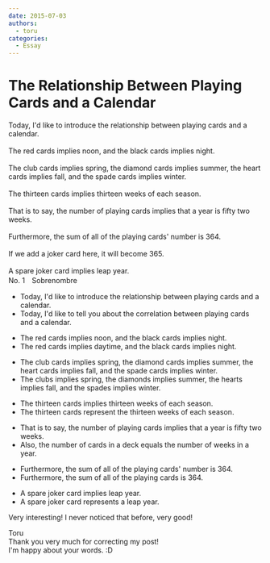 ```yaml
---
date: 2015-07-03
authors:
  - toru
categories:
  - Essay
---
```


<h1 id="subject_show">The Relationship Between Playing Cards and a Calendar</h1>
<div class="date" hidden>Jul 3, 2015 13:53</div>
<div id="post"><div id="body_show_ori">
Today, I'd like to introduce the  relationship between playing cards and a calendar.<br/><br/>The red cards implies noon, and the black cards implies night.<br/><br/>The club cards implies spring, the diamond cards implies summer, the heart cards implies fall, and the spade cards implies winter.<br/><br/>The thirteen cards implies thirteen weeks of each season.<br/><br/>That is to say, the number of playing cards implies that a year is fifty two weeks.<br/><br/>Furthermore, the sum of all of the playing cards' number is 364.<br/><br/>If we add a joker card here, it will become 365.<br/><br/>A spare joker card implies leap year.
</div></div>

<!-- more -->

<div id="block"><div class="first_name"> No. 1　<span class="just_name">Sobrenombre</span></div><div id="block2">
<ul class="correction_field">
<li class="incorrect">Today, I'd like to introduce the  relationship between playing cards and a calendar.</li>
<li class="corrected correct">
Today, I'd like to tell you about the correlation between playing cards and a calendar.
</li>
</ul>
<ul class="correction_field">
<li class="incorrect">The red cards implies noon, and the black cards implies night.</li>
<li class="corrected correct">
The red cards implies daytime, and the black cards implies night.
</li>
</ul>
<ul class="correction_field">
<li class="incorrect">The club cards implies spring, the diamond cards implies summer, the heart cards implies fall, and the spade cards implies winter.</li>
<li class="corrected correct">
The clubs implies spring, the diamonds implies summer, the hearts implies fall, and the spades implies winter.
</li>
</ul>
<ul class="correction_field">
<li class="incorrect">The thirteen cards implies thirteen weeks of each season.</li>
<li class="corrected correct">
The thirteen cards represent the thirteen weeks of each season.
</li>
</ul>
<ul class="correction_field">
<li class="incorrect">That is to say, the number of playing cards implies that a year is fifty two weeks.</li>
<li class="corrected correct">
Also, the number of cards in a deck equals the number of weeks in a year.
</li>
</ul>
<ul class="correction_field">
<li class="incorrect">Furthermore, the sum of all of the playing cards' number is 364.</li>
<li class="corrected correct">
Furthermore, the sum of all of the playing cards is 364.
</li>
</ul>
<ul class="correction_field">
<li class="incorrect">A spare joker card implies leap year.</li>
<li class="corrected correct">
A spare joker card represents a leap year.
</li>
</ul>
<p class="comment_small">
 Very interesting!  I never noticed that before, very good!
</p>

</div><div class="name"><span class="just_name">Toru</span><br>
Thank you very much for correcting my post!<br/>I'm happy about your words. :D
</div>
</div>
